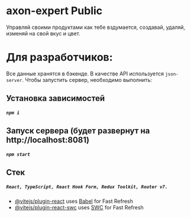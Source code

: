 # axon-expert Public

Управляй своими продуктами как тебе вздумается, создавай, удаляй, изменяй на свой вкус и цвет.

# Для разработчиков:
Все данные хранятся в бэкенде. В качестве API используется `json-server`. Чтобы запустить сервер, необходимо выполнить:

## Установка зависимостей 
##### `npm i`

## Запуск сервера (будет развернут на http://localhost:8081)
##### `npm start`

## Стек
##### `React, TypeScript, React Hook Form, Redux Toolkit, Router v7.`

- [@vitejs/plugin-react](https://github.com/vitejs/vite-plugin-react/blob/main/packages/plugin-react/README.md) uses [Babel](https://babeljs.io/) for Fast Refresh
- [@vitejs/plugin-react-swc](https://github.com/vitejs/vite-plugin-react-swc) uses [SWC](https://swc.rs/) for Fast Refresh